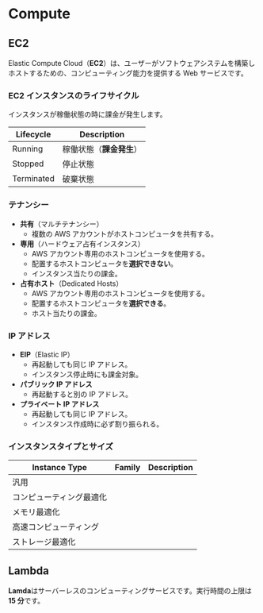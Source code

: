 # Compute

## EC2

Elastic Compute Cloud（**EC2**）は、ユーザーがソフトウェアシステムを構築しホストするための、コンピューティング能力を提供する Web サービスです。

### EC2 インスタンスのライフサイクル

インスタンスが稼働状態の時に課金が発生します。

| Lifecycle  | Description              |
| ---------- | ------------------------ |
| Running    | 稼働状態（**課金発生**） |
| Stopped    | 停止状態                 |
| Terminated | 破棄状態                 |

### テナンシー

-   **共有**（マルチテナンシー）
    -   複数の AWS アカウントがホストコンピュータを共有する。
-   **専用**（ハードウェア占有インスタンス）
    -   AWS アカウント専用のホストコンピュータを使用する。
    -   配置するホストコンピュータを**選択できない**。
    -   インスタンス当たりの課金。
-   **占有ホスト**（Dedicated Hosts）
    -   AWS アカウント専用のホストコンピュータを使用する。
    -   配置するホストコンピュータを**選択できる**。
    -   ホスト当たりの課金。

### IP アドレス

-   **EIP**（Elastic IP）
    -   再起動しても同じ IP アドレス。
    -   インスタンス停止時にも課金対象。
-   **パブリック IP アドレス**
    -   再起動すると別の IP アドレス。
-   **プライベート IP アドレス**
    -   再起動しても同じ IP アドレス。
    -   インスタンス作成時に必ず割り振られる。

### インスタンスタイプとサイズ

| Instance Type            | Family | Description |
| ------------------------ | ------ | ----------- |
| 汎用                     |        |             |
| コンピューティング最適化 |        |             |
| メモリ最適化             |        |             |
| 高速コンピューティング   |        |             |
| ストレージ最適化         |        |             |

## Lambda

**Lamda**はサーバーレスのコンピューティングサービスです。実行時間の上限は**15 分**です。
